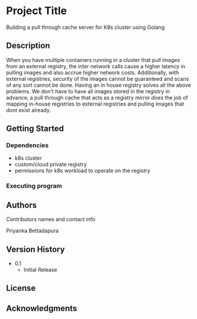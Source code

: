 # Project Title

Building a pull through cache server for K8s cluster using Golang

## Description

When you have multiple containers running in a cluster that pull images from an external registry, the inter network calls cause a higher latency in pulling images and also accrue higher network costs. Additionally, with external registries, security of the images cannot be guaranteed and scans of any sort cannot be done. 
Having an in house registry solves all the above problems. We don't have to have all images stored in the registry in advance, a pull through cache that acts as a registry mirror does the job of mapping in-house registries to external registries and pulling images that dont exist already. 

## Getting Started

### Dependencies

* k8s cluster
* custom/cloud private registry
* permissions for k8s workload to operate on the registry



### Executing program

<coming soon> 



## Authors

Contributors names and contact info

Priyanka Bettadapura

## Version History

* 0.1
    * Initial Release

## License



## Acknowledgments

